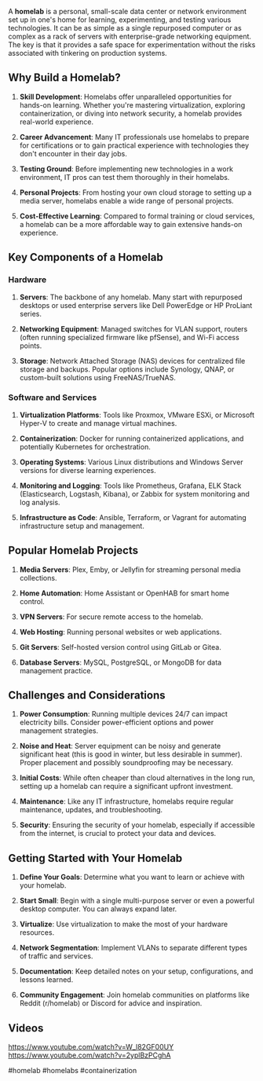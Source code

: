 A **homelab** is a personal, small-scale data center or network environment set up in one's home for learning, experimenting, and testing various technologies. It can be as simple as a single repurposed computer or as complex as a rack of servers with enterprise-grade networking equipment. The key is that it provides a safe space for experimentation without the risks associated with tinkering on production systems.

## Why Build a Homelab?

1. **Skill Development**: Homelabs offer unparalleled opportunities for hands-on learning. Whether you're mastering virtualization, exploring containerization, or diving into network security, a homelab provides real-world experience.

2. **Career Advancement**: Many IT professionals use homelabs to prepare for certifications or to gain practical experience with technologies they don't encounter in their day jobs.

3. **Testing Ground**: Before implementing new technologies in a work environment, IT pros can test them thoroughly in their homelabs.

4. **Personal Projects**: From hosting your own cloud storage to setting up a media server, homelabs enable a wide range of personal projects.

5. **Cost-Effective Learning**: Compared to formal training or cloud services, a homelab can be a more affordable way to gain extensive hands-on experience.

## Key Components of a Homelab

### Hardware

1. **Servers**: The backbone of any homelab. Many start with repurposed desktops or used enterprise servers like Dell PowerEdge or HP ProLiant series.

2. **Networking Equipment**: Managed switches for VLAN support, routers (often running specialized firmware like pfSense), and Wi-Fi access points.

3. **Storage**: Network Attached Storage (NAS) devices for centralized file storage and backups. Popular options include Synology, QNAP, or custom-built solutions using FreeNAS/TrueNAS.

### Software and Services

1. **Virtualization Platforms**: Tools like Proxmox, VMware ESXi, or Microsoft Hyper-V to create and manage virtual machines.

2. **Containerization**: Docker for running containerized applications, and potentially Kubernetes for orchestration.

3. **Operating Systems**: Various Linux distributions and Windows Server versions for diverse learning experiences.

4. **Monitoring and Logging**: Tools like Prometheus, Grafana, ELK Stack (Elasticsearch, Logstash, Kibana), or Zabbix for system monitoring and log analysis.

5. **Infrastructure as Code**: Ansible, Terraform, or Vagrant for automating infrastructure setup and management.

## Popular Homelab Projects

1. **Media Servers**: Plex, Emby, or Jellyfin for streaming personal media collections.

2. **Home Automation**: Home Assistant or OpenHAB for smart home control.

3. **VPN Servers**: For secure remote access to the homelab.

4. **Web Hosting**: Running personal websites or web applications.

5. **Git Servers**: Self-hosted version control using GitLab or Gitea.

6. **Database Servers**: MySQL, PostgreSQL, or MongoDB for data management practice.

## Challenges and Considerations

1. **Power Consumption**: Running multiple devices 24/7 can impact electricity bills. Consider power-efficient options and power management strategies.

2. **Noise and Heat**: Server equipment can be noisy and generate significant heat (this is good in winter, but less desirable in summer). Proper placement and possibly soundproofing may be necessary.

3. **Initial Costs**: While often cheaper than cloud alternatives in the long run, setting up a homelab can require a significant upfront investment.

4. **Maintenance**: Like any IT infrastructure, homelabs require regular maintenance, updates, and troubleshooting.

5. **Security**: Ensuring the security of your homelab, especially if accessible from the internet, is crucial to protect your data and devices.

## Getting Started with Your Homelab

1. **Define Your Goals**: Determine what you want to learn or achieve with your homelab.

2. **Start Small**: Begin with a single multi-purpose server or even a powerful desktop computer. You can always expand later.

3. **Virtualize**: Use virtualization to make the most of your hardware resources.

4. **Network Segmentation**: Implement VLANs to separate different types of traffic and services.

5. **Documentation**: Keep detailed notes on your setup, configurations, and lessons learned.

6. **Community Engagement**: Join homelab communities on platforms like Reddit (r/homelab) or Discord for advice and inspiration.

## Videos

https://www.youtube.com/watch?v=W_l82GF00UY
https://www.youtube.com/watch?v=2yplBzPCghA

<!-- Keywords -->
#homelab #homelabs #containerization
<!-- /Keywords -->
